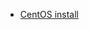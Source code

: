 
- [CentOS install](https://www.linode.com/docs/guides/install-and-configure-redis-on-centos-7/)



